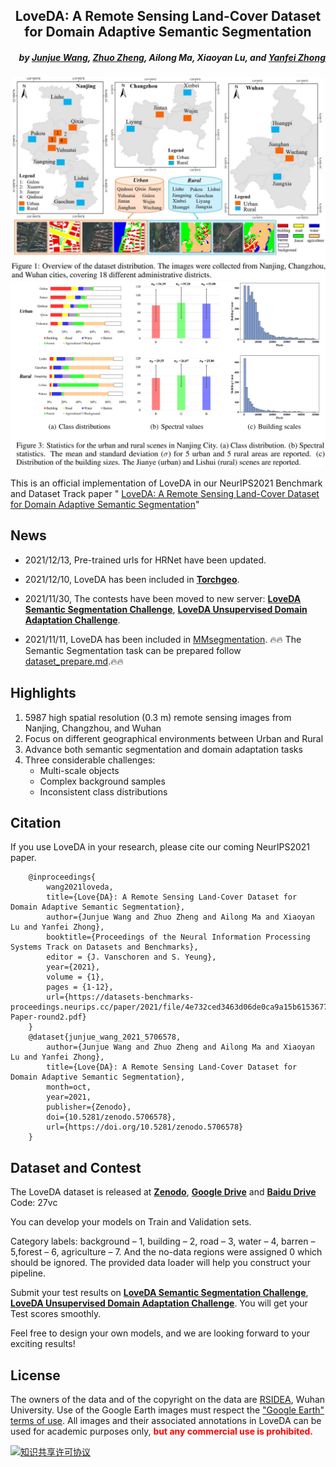 <h2 align="center">LoveDA: A Remote Sensing Land-Cover Dataset for Domain Adaptive Semantic Segmentation</h2>

<h5 align="right">by <a href="https://junjue-wang.github.io/homepage/">Junjue Wang</a>, <a href="http://zhuozheng.top/">Zhuo Zheng</a>, Ailong Ma, Xiaoyan Lu, and <a href="http://rsidea.whu.edu.cn/">Yanfei Zhong</a></h5>

<div align="center">
  <img src="https://github.com/Junjue-Wang/resources/blob/main/LoveDA/LoveDA.jpg?raw=true">
  <img src="https://github.com/Junjue-Wang/resources/blob/main/LoveDA/statics_diff.png?raw=true">
</div>


This is an official implementation of LoveDA in our NeurIPS2021 Benchmark and Dataset Track paper "
<a href="https://www.researchgate.net/profile/Junjue-Wang/publication/355390292_LoveDA_A_Remote_Sensing_Land-Cover_Dataset_for_Domain_Adaptive_Semantic_Segmentation/links/617cd8bda767a03c14cecbc9/LoveDA-A-Remote-Sensing-Land-Cover-Dataset-for-Domain-Adaptive-Semantic-Segmentation.pdf?_sg%5B0%5D=Iw5FPui1-9iYrZN7aZO766hZA-LmublHlq8bp0694vUeIGDIzp5SGTfYN-OWhurZOujSPU0RDZ5lW0i02HVUew.7x9qdrvJwRmAnsqEyh5-xSFdh0M9AaTpdXcZCfHyhVl5GNLR5nlDIx8ctTXFy1HE1yNexX4ytzYqJWkAGJVTvg.Rrg3rXhcp9mMlLTU3n9Jf-h0Kt8VzHAd0AmhG2yPQxI-yRK6J0wAulUZ65dih6BQ9CbrQm0_23_nULO_BXwaJg&_sg%5B1%5D=KLu7pn0g50f8FwKE9x5iOuDPYb8VaOpX4k_ieq8eWJVVeJyXbZJO-O4pCL687QRxYbBnWdo7fJj8FZEOc3t3lgVVyDz0CFS-ff7LToXj4R9W.7x9qdrvJwRmAnsqEyh5-xSFdh0M9AaTpdXcZCfHyhVl5GNLR5nlDIx8ctTXFy1HE1yNexX4ytzYqJWkAGJVTvg.Rrg3rXhcp9mMlLTU3n9Jf-h0Kt8VzHAd0AmhG2yPQxI-yRK6J0wAulUZ65dih6BQ9CbrQm0_23_nULO_BXwaJg&_iepl=">
LoveDA: A Remote Sensing Land-Cover Dataset for Domain Adaptive Semantic Segmentation</a>"


## News
- 2021/12/13, Pre-trained urls for HRNet have been updated.

- 2021/12/10, LoveDA has been included in
[<b>Torchgeo</b>](https://github.com/microsoft/torchgeo/blob/main/torchgeo/datasets/loveda.py).

- 2021/11/30, The contests have been moved to new server:
[<b>LoveDA Semantic Segmentation Challenge</b>](https://codalab.lisn.upsaclay.fr/competitions/421), [<b>LoveDA Unsupervised Domain Adaptation Challenge</b>](https://codalab.lisn.upsaclay.fr/competitions/424).

- 2021/11/11, LoveDA has been included in [MMsegmentation](https://github.com/open-mmlab/mmsegmentation).
🔥🔥 The Semantic Segmentation task can be prepared follow [dataset_prepare.md](https://github.com/open-mmlab/mmsegmentation/blob/master/docs/en/dataset_prepare.md#loveda).🔥🔥 




## Highlights
1. 5987 high spatial resolution (0.3 m) remote sensing images from Nanjing, Changzhou, and Wuhan
2. Focus on different geographical environments between Urban and Rural
3. Advance both semantic segmentation and domain adaptation tasks
4. Three considerable challenges:
    * Multi-scale objects
    * Complex background samples
    * Inconsistent class distributions

## Citation
If you use LoveDA in your research, please cite our coming NeurIPS2021 paper.
```text
    @inproceedings{
        wang2021loveda,
        title={Love{DA}: A Remote Sensing Land-Cover Dataset for Domain Adaptive Semantic Segmentation},
        author={Junjue Wang and Zhuo Zheng and Ailong Ma and Xiaoyan Lu and Yanfei Zhong},
        booktitle={Proceedings of the Neural Information Processing Systems Track on Datasets and Benchmarks},
        editor = {J. Vanschoren and S. Yeung},
        year={2021},
        volume = {1},
        pages = {1-12},
        url={https://datasets-benchmarks-proceedings.neurips.cc/paper/2021/file/4e732ced3463d06de0ca9a15b6153677-Paper-round2.pdf}
    }
    @dataset{junjue_wang_2021_5706578,
        author={Junjue Wang and Zhuo Zheng and Ailong Ma and Xiaoyan Lu and Yanfei Zhong},
        title={Love{DA}: A Remote Sensing Land-Cover Dataset for Domain Adaptive Semantic Segmentation},
        month=oct,
        year=2021,
        publisher={Zenodo},
        doi={10.5281/zenodo.5706578},
        url={https://doi.org/10.5281/zenodo.5706578}
    }
```


## Dataset and Contest
The LoveDA dataset is released at [<b>Zenodo</b>](https://doi.org/10.5281/zenodo.5706578), 
[<b>Google Drive</b>](https://drive.google.com/drive/folders/1ibYV0qwn4yuuh068Rnc-w4tPi0U0c-ti?usp=sharing)
and [<b>Baidu Drive</b>](https://pan.baidu.com/s/1YrU1Y4Y0dS0f_OOHXpzspQ) Code: 27vc



You can develop your models on Train and Validation sets.

Category labels: background – 1, building – 2, road – 3,
                 water – 4, barren – 5,forest – 6, agriculture – 7. And the no-data regions were assigned 0
                 which should be ignored. The provided data loader will help you construct your pipeline.  
                 

Submit your test results on [<b>LoveDA Semantic Segmentation Challenge</b>](https://codalab.lisn.upsaclay.fr/competitions/421), [<b>LoveDA Unsupervised Domain Adaptation Challenge</b>](https://codalab.lisn.upsaclay.fr/competitions/424).
You will get your Test scores smoothly.

Feel free to design your own models, and we are looking forward to your exciting results!


## License
The owners of the data and of the copyright on the data are [RSIDEA](http://rsidea.whu.edu.cn/), Wuhan University.
Use of the Google Earth images must respect the ["Google Earth" terms of use](https://about.google/brand-resource-center/products-and-services/geo-guidelines/).
All images and their associated annotations in LoveDA can be used for academic purposes only,
<font color="red"><b> but any commercial use is prohibited.</b></font>

<a rel="license" href="https://creativecommons.org/licenses/by-nc-sa/4.0/deed.en">
<img alt="知识共享许可协议" style="border-width:0" src="https://i.creativecommons.org/l/by-nc-sa/4.0/88x31.png" /></a>